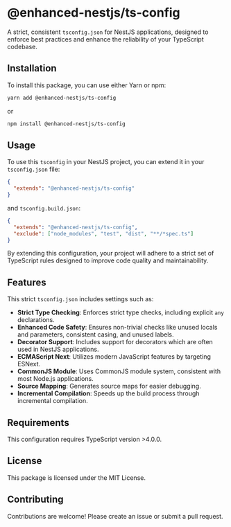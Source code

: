 # @enhanced-nestjs/ts-config

A strict, consistent `tsconfig.json` for NestJS applications, designed to enforce best practices and enhance the reliability of your TypeScript codebase.

## Installation

To install this package, you can use either Yarn or npm:

```bash
yarn add @enhanced-nestjs/ts-config
```

or

```bash
npm install @enhanced-nestjs/ts-config
```

## Usage

To use this `tsconfig` in your NestJS project, you can extend it in your `tsconfig.json` file:

```json
{
  "extends": "@enhanced-nestjs/ts-config"
}
```

and `tsconfig.build.json`:

```json
{
  "extends": "@enhanced-nestjs/ts-config",
  "exclude": ["node_modules", "test", "dist", "**/*spec.ts"]
}
```

By extending this configuration, your project will adhere to a strict set of TypeScript rules designed to improve code quality and maintainability.

## Features

This strict `tsconfig.json` includes settings such as:

- **Strict Type Checking**: Enforces strict type checks, including explicit `any` declarations.
- **Enhanced Code Safety**: Ensures non-trivial checks like unused locals and parameters, consistent casing, and unused labels.
- **Decorator Support**: Includes support for decorators which are often used in NestJS applications.
- **ECMAScript Next**: Utilizes modern JavaScript features by targeting ESNext.
- **CommonJS Module**: Uses CommonJS module system, consistent with most Node.js applications.
- **Source Mapping**: Generates source maps for easier debugging.
- **Incremental Compilation**: Speeds up the build process through incremental compilation.

## Requirements

This configuration requires TypeScript version >4.0.0.

## License

This package is licensed under the MIT License.

## Contributing

Contributions are welcome! Please create an issue or submit a pull request.
